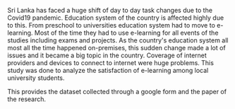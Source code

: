 Sri Lanka has faced a huge shift of day to day task changes due to the Covid19 pandemic. Education system of the country is affected highly due to this. From preschool to universities education system had to move to e-learning. Most of the time they had to use e-learning for all events of the studies including exams and projects. As the country's education system all most all the time happened on-premises, this sudden change made a lot of issues and it became a big topic in the country. Coverage of internet providers and devices to connect to internet were huge problems. This study was done to analyze the satisfaction of e-learning among local university students.

This provides the dataset collected through a google form and the paper of the research.